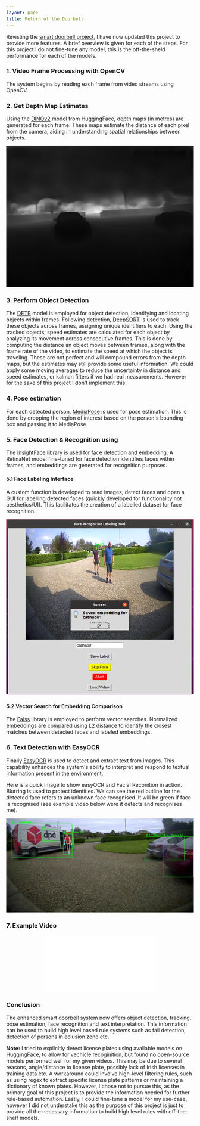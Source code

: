 ```yaml
---
layout: page
title: Return of the Doorbell
---
```


Revisting the [smart doorbell project](https://cathaoiragnew.github.io/pages/projects/doorbell/), I have now updated this project to provide more features. A brief overview is given for each of the steps.
For this project I do not fine-tune any model, this is the off-the-sheld performance for each of the models. 

### 1. Video Frame Processing with OpenCV
The system begins by reading each frame from video streams using OpenCV.

### 2. Get Depth Map Estimates
Using the [DINOv2](https://huggingface.co/facebook/dpt-dinov2-small-kitti) model from HuggingFace, depth maps (in metres) are generated for each frame. These maps estimate the distance of each pixel from the camera, aiding in understanding spatial relationships between objects. 

 <p style="text-align: center;">
   <img src="/assets/img/depth_ex.jpg" alt="Depth Map Example" style="max-width: 100%; height: auto;" />
 </p>  

### 3. Perform Object Detection
The [DETR](https://huggingface.co/facebook/detr-resnet-50) model is employed for object detection, identifying and locating objects within frames. Following detection, [DeepSORT](https://github.com/nwojke/deep_sort) is used to track these objects across frames, assigning unique identifiers to each. Using the tracked objects, speed estimates are calculated for each object by analyzing its movement across consecutive frames. This is done by computing the distance an object moves between frames, along with the frame rate of the video, to estimate the speed at which the object is traveling. These are not perfect and will compound errors from the depth maps, but the estimates may still provide some useful information. We could apply some moving averages to reduce the uncertainty in distance and speed estimates, or kalman filters if we had real measurements. However for the sake of this project I don't implement this. 

### 4. Pose estimation
For each detected person, [MediaPose](https://github.com/google-ai-edge/mediapipe) is used for pose estimation. This is done by cropping the region of interest based on the person's bounding box and passing it to MediaPose.

### 5. Face Detection & Recognition using 
The [InsightFace](https://github.com/deepinsight/insightface) library is used for face detection and embedding. A RetinaNet model fine-tuned for face detection identifies faces within frames, and embeddings are generated for recognition purposes.

#### 5.1 Face Labeling Interface
 A custom function is developed to read images, detect faces and open a GUI for labelling detected faces (quickly developed for functionality not aesthetics/UI). This facilitates the creation of a labelled dataset for face recognition.

 <p style="text-align: center;">
   <img src="/assets/img/face_embed_collect.png" alt="Face Embedding Labeller" style="max-width: 100%; height: auto;" />
 </p>  

#### 5.2 Vector Search for Embedding Comparison
  The [Faiss](https://github.com/facebookresearch/faiss) library is employed to perform vector searches. Normalized embeddings are compared using L2 distance to identify the closest matches between detected faces and labeled embeddings. 


### 6. Text Detection with EasyOCR
Finally [EasyOCR](https://github.com/JaidedAI/EasyOCR) is used to detect and extract text from images. This capability enhances the system's ability to interpret and respond to textual information present in the environment.

Here is a quick image to show easyOCR and Facial Reconition in action. Blurring is used to protect identities. We can see the red outline for the detected face refers to an unknown face recognised. It will be green if face is recognised (see example video below were it detects and recognises me). 

 <p style="text-align: center;">
   <img src="/assets/img/frame_unknown_1_trim_output_10.jpg" alt="Depth Map Example" style="max-width: 100%; height: auto;" />
 </p>  

### 7. Example Video

<center>
<!-- Video Container (Responsive) -->
<div class="responsive-video">
  <iframe src="/assets/img/example_walking.mp4" type="video/mp4" 
          title="YouTube video player" 
          frameborder="0" 
          allow="accelerometer; autoplay; clipboard-write; encrypted-media; gyroscope; picture-in-picture; web-share" 
          referrerpolicy="strict-origin-when-cross-origin" 
          allowfullscreen></iframe>
</div>
</center>


### Conclusion
The enhanced smart doorbell system now offers object detection, tracking, pose estimation, face recognition and text interpretation. This information can be used to build high level based rule systems such as fall detection, detection of persons in eclusion zone etc. 

**Note:** I tried to explicitly detect license plates using available models on HuggingFace, to allow for vechicle recoginition, but found no open-source models performed well for my given videos. This may be due to several reasons, angle/distance to license plate, possibly lack of Irish licenses in training data etc. A workaround could involve high-level filtering rules, such as using regex to extract specific license plate patterns or maintaining a dictionary of known plates. However, I chose not to pursue this, as the primary goal of this project is to provide the information needed for further rule-based automation. Lastly, I could fine-tune a model for my use-case, however I did not understake this as the purpose of this project is just to provide all the necessary information to build high level rules with off-the-shelf models. 



